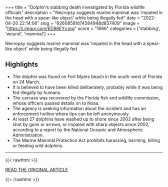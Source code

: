 +++
title = "Dolphin’s stabbing death investigated by Florida wildlife officials"
description = "Necropsy suggests marine mammal was ‘impaled in the head with a spear-like object’ while being illegally fed"
date = "2022-04-20 22:14:06"
slug = "6260858fd74584948d837409"
image = "https://i.imgur.com/ED86EYv.jpg"
score = "1666"
categories = ['stabbing', 'wound', 'mammal']
+++

Necropsy suggests marine mammal was ‘impaled in the head with a spear-like object’ while being illegally fed

## Highlights

- The dolphin was found on Fort Myers beach in the south-west of Florida on 24 March.
- It is believed to have been killed deliberately, probably while it was being fed illegally by humans.
- The carcass was recovered by the Florida fish and wildlife commission, whose officers passed details on to Noaa.
- The agency is seeking information about the incident and has an enforcement hotline where tips can be left anonymously.
- At least 27 dolphins have washed up to shore since 2002 after being shot by guns or arrows, or impaled with sharp objects since 2002, according to a report by the National Oceanic and Atmospheric Administration.
- The Marine Mammal Protection Act prohibits harassing, harming, killing or feeding wild dolphins.

---

{{< rawhtml >}}
  <p class="article-category">
    <a target="_blank" href="https://www.theguardian.com/us-news/2022/apr/20/dolphin-stabbing-death-florida">READ THE ORIGINAL ARTICLE</a>
  </p>
{{< /rawhtml >}}
